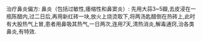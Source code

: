 治疗鼻炎偏方: 鼻炎（包括过敏性,痿缩性和鼻窦炎）:
先用大蒜3~5瓣,去皮浸在一瓶陈醋内,过二日后,再用新红砖一块,放火上烧烫取下,将两汤匙醋倒在热砖上,此时有大股热气上冒,患者用鼻吸其热气,一日两次,连用7天,清热消炎,解毒通窍,治各类鼻炎,有特效.